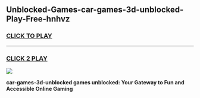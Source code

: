 
## Unblocked-Games-car-games-3d-unblocked-Play-Free-hnhvz
<h3>
<a href="https://premium76.site?title=car-games-3d-unblocked&ref=09A">CLICK TO PLAY</a></h3>
<hr>

<h3>
<a href="https://premium76.site?title=car-games-3d-unblocked&ref=09A">CLICK 2 PLAY</a>
  
</h3>

<a href="https://premium76.site?title=car-games-3d-unblocked&ref=09A"><img src="https://clearcache.store/games.png"></a>


**car-games-3d-unblocked games unblocked: Your Gateway to Fun and Accessible Online Gaming**
